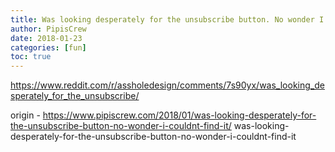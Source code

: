 ```yaml
---
title: Was looking desperately for the unsubscribe button. No wonder I couldn-t find it
author: PipisCrew
date: 2018-01-23
categories: [fun]
toc: true
---
```


https://www.reddit.com/r/assholedesign/comments/7s90yx/was_looking_desperately_for_the_unsubscribe/

origin - https://www.pipiscrew.com/2018/01/was-looking-desperately-for-the-unsubscribe-button-no-wonder-i-couldnt-find-it/ was-looking-desperately-for-the-unsubscribe-button-no-wonder-i-couldnt-find-it